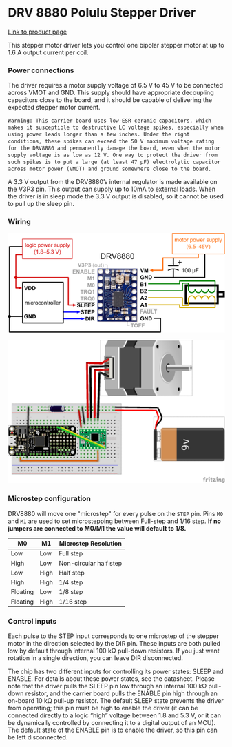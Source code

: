 # DRV 8880 Polulu Stepper Driver
[Link to product page](https://www.pololu.com/product/2971)

This stepper motor driver lets you control one bipolar stepper motor at up to 1.6 A output current per coil.

### Power connections
The driver requires a motor supply voltage of 6.5 V to 45 V to be connected across VMOT and GND. This supply should have appropriate decoupling capacitors close to the board, and it should be capable of delivering the expected stepper motor current.

```
Warning: This carrier board uses low-ESR ceramic capacitors, which makes it susceptible to destructive LC voltage spikes, especially when using power leads longer than a few inches. Under the right conditions, these spikes can exceed the 50 V maximum voltage rating for the DRV8880 and permanently damage the board, even when the motor supply voltage is as low as 12 V. One way to protect the driver from such spikes is to put a large (at least 47 µF) electrolytic capacitor across motor power (VMOT) and ground somewhere close to the board.
```

A 3.3 V output from the DRV8880’s internal regulator is made available on the V3P3 pin. This output can supply up to 10mA to external loads. When the driver is in sleep mode the 3.3 V output is disabled, so it cannot be used to pull up the sleep pin.

### Wiring

![Basic wiring diagram](DRV_8880_Stepper_Driver/DRV8880_basic_wiring.png)

![Breadboard wiring diagram](DRV_8880_Stepper_Driver/DRV8880_bb.png)

### Microstep configuration
DRV8880 will move one "microstep" for every pulse on the `STEP` pin. 
Pins `M0` and `M1` are used to set microstepping between Full-step and 1/16 step.
**If no jumpers are connected to M0/M1 the value will default to 1/8.**

| M0 | M1 | Microstep Resolution |
| --- | --- | --- |
| Low |Low | Full step |
| High | Low | Non-circular half step |
| Low | High | Half step |
| High | High | 1/4 step |
| Floating | Low | 1/8 step |
| Floating | High | 1/16 step |


### Control inputs
Each pulse to the STEP input corresponds to one microstep of the stepper motor in the direction selected by the DIR pin. These inputs are both pulled low by default through internal 100 kΩ pull-down resistors. If you just want rotation in a single direction, you can leave DIR disconnected.

The chip has two different inputs for controlling its power states: SLEEP and ENABLE. For details about these power states, see the datasheet. Please note that the driver pulls the SLEEP pin low through an internal 100 kΩ pull-down resistor, and the carrier board pulls the ENABLE pin high through an on-board 10 kΩ pull-up resistor. The default SLEEP state prevents the driver from operating; this pin must be high to enable the driver (it can be connected directly to a logic “high” voltage between 1.8 and 5.3 V, or it can be dynamically controlled by connecting it to a digital output of an MCU). The default state of the ENABLE pin is to enable the driver, so this pin can be left disconnected.
